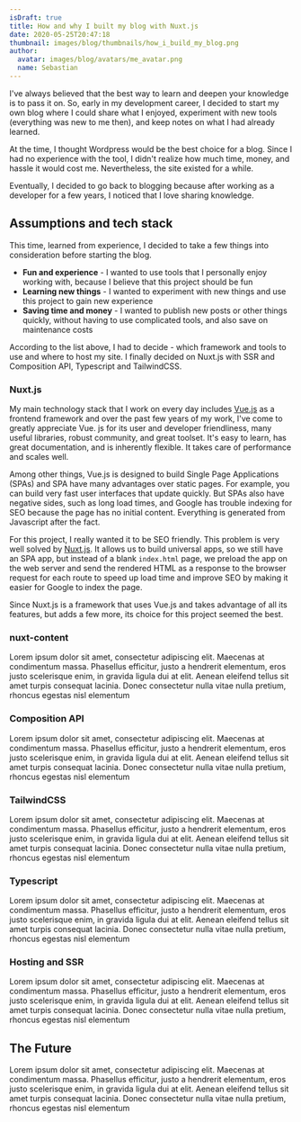 ```yaml
---
isDraft: true
title: How and why I built my blog with Nuxt.js
date: 2020-05-25T20:47:18
thumbnail: images/blog/thumbnails/how_i_build_my_blog.png
author:
  avatar: images/blog/avatars/me_avatar.png
  name: Sebastian
---
```


I've always believed that the best way to learn and deepen your knowledge is to pass it on. So, early in my development career, I decided to start my own blog where I could share what I enjoyed, experiment with new tools (everything was new to me then), and keep notes on what I had already learned.
<!--more-->
At the time, I thought Wordpress would be the best choice for a blog. Since I had no experience with the tool, I didn't realize how much time, money, and hassle it would cost me. Nevertheless, the site existed for a while.

Eventually, I decided to go back to blogging because after working as a developer for a few years, I noticed that I love sharing knowledge.

## Assumptions and tech stack

This time, learned from experience, I decided to take a few things into consideration before starting the blog.

- **Fun and experience** - I wanted to use tools that I personally enjoy working with, because I believe that this project should be fun
- **Learning new things** - I wanted to experiment with new things and use this project to gain new experience 
- **Saving time and money** - I wanted to publish new posts or other things quickly, without having to use complicated tools, and also save on maintenance costs
  
According to the list above, I had to decide - which framework and tools to use and where to host my site. I finally decided on Nuxt.js with SSR and Composition API, Typescript and TailwindCSS.

### Nuxt.js

My main technology stack that I work on every day includes [Vue.js](https://vuejs.org/) as a frontend framework and over the past few years of my work, I've come to greatly appreciate Vue. js for its user and developer friendliness, many useful libraries, robust community, and great toolset. It's easy to learn, has great documentation, and is inherently flexible. It takes care of performance and scales well.

Among other things, Vue.js is designed to build Single Page Applications (SPAs) and SPA have many advantages over static pages. For example, you can build very fast user interfaces that update quickly. But SPAs also have negative sides, such as long load times, and Google has trouble indexing for SEO because the page has no initial content. Everything is generated from Javascript after the fact.

For this project, I really wanted it to be SEO friendly. This problem is very well solved by [Nuxt.js](https://nuxtjs.org/). It allows us to build universal apps, so we still have an SPA app, but instead of a blank `index.html` page, we preload the app on the web server and send the rendered HTML as a response to the browser request for each route to speed up load time and improve SEO by making it easier for Google to index the page.

Since Nuxt.js is a framework that uses Vue.js and takes advantage of all its features, but adds a few more, its choice for this project seemed the best.

### nuxt-content

Lorem ipsum dolor sit amet, consectetur adipiscing elit. Maecenas at condimentum massa. Phasellus efficitur, justo a hendrerit elementum, eros justo scelerisque enim, in gravida ligula dui at elit. Aenean eleifend tellus sit amet turpis consequat lacinia. Donec consectetur nulla vitae nulla pretium, rhoncus egestas nisl elementum

### Composition API

Lorem ipsum dolor sit amet, consectetur adipiscing elit. Maecenas at condimentum massa. Phasellus efficitur, justo a hendrerit elementum, eros justo scelerisque enim, in gravida ligula dui at elit. Aenean eleifend tellus sit amet turpis consequat lacinia. Donec consectetur nulla vitae nulla pretium, rhoncus egestas nisl elementum

### TailwindCSS

Lorem ipsum dolor sit amet, consectetur adipiscing elit. Maecenas at condimentum massa. Phasellus efficitur, justo a hendrerit elementum, eros justo scelerisque enim, in gravida ligula dui at elit. Aenean eleifend tellus sit amet turpis consequat lacinia. Donec consectetur nulla vitae nulla pretium, rhoncus egestas nisl elementum

### Typescript

Lorem ipsum dolor sit amet, consectetur adipiscing elit. Maecenas at condimentum massa. Phasellus efficitur, justo a hendrerit elementum, eros justo scelerisque enim, in gravida ligula dui at elit. Aenean eleifend tellus sit amet turpis consequat lacinia. Donec consectetur nulla vitae nulla pretium, rhoncus egestas nisl elementum

### Hosting and SSR

Lorem ipsum dolor sit amet, consectetur adipiscing elit. Maecenas at condimentum massa. Phasellus efficitur, justo a hendrerit elementum, eros justo scelerisque enim, in gravida ligula dui at elit. Aenean eleifend tellus sit amet turpis consequat lacinia. Donec consectetur nulla vitae nulla pretium, rhoncus egestas nisl elementum

## The Future

Lorem ipsum dolor sit amet, consectetur adipiscing elit. Maecenas at condimentum massa. Phasellus efficitur, justo a hendrerit elementum, eros justo scelerisque enim, in gravida ligula dui at elit. Aenean eleifend tellus sit amet turpis consequat lacinia. Donec consectetur nulla vitae nulla pretium, rhoncus egestas nisl elementum